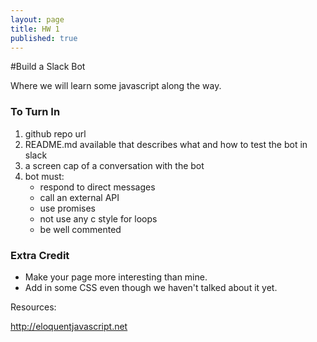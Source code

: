 ```yaml
---
layout: page
title: HW 1
published: true
---
```



#Build a Slack Bot

Where we will learn some javascript along the way.



### To Turn In

1. github repo url
1. README.md available that describes what and how to test the bot in slack
1. a screen cap of a conversation with the bot
1. bot must:
   * respond to direct messages
   * call an external API
   * use promises
   * not use any c style for loops
   * be well commented

### Extra Credit

* Make your page more interesting than mine.
* Add in some CSS even though we haven't talked about it yet.




Resources:

http://eloquentjavascript.net
